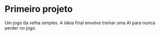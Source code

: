 # Primeiro projeto
Um jogo da velha simples.
A ideia final envolve treinar uma AI para nunca perder no jogo.
